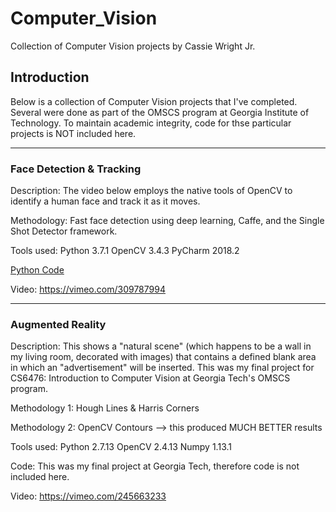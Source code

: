 # Computer_Vision
Collection of Computer Vision projects by Cassie Wright Jr.

## Introduction
Below is a collection of Computer Vision projects that I've completed. Several were done as part of the OMSCS program at Georgia Institute of Technology. To maintain academic integrity, code for thse particular projects is NOT included here.

-----

### Face Detection & Tracking
Description: The video below employs the native tools of OpenCV to identify a human face and track it as it moves.

Methodology: Fast face detection using deep learning, Caffe, and the Single Shot Detector framework.

Tools used: Python 3.7.1
            OpenCV 3.4.3
            PyCharm 2018.2

[Python Code](https://github.com/cwright91767/Computer_Vision/blob/master/face_detector_video.py)

Video:  https://vimeo.com/309787994

-----

### Augmented Reality
Description: This shows a "natural scene" (which happens to be a wall in my living room, decorated with images) that contains a defined blank area in which an "advertisement" will be inserted. This was my final project for CS6476: Introduction to Computer Vision at Georgia Tech's OMSCS program.

Methodology 1: Hough Lines & Harris Corners

Methodology 2: OpenCV Contours --> this produced MUCH BETTER results

Tools used: Python 2.7.13
            OpenCV 2.4.13
            Numpy 1.13.1

Code: This was my final project at Georgia Tech, therefore code is not included here.

Video: https://vimeo.com/245663233

